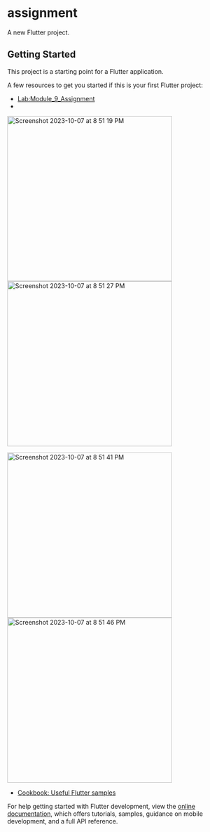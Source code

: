 # assignment

A new Flutter project.

## Getting Started

This project is a starting point for a Flutter application.

A few resources to get you started if this is your first Flutter project:

- [Lab:Module_9_Assignment ](https://docs.flutter.dev/get-started/codelab)
- 



<img width="376" alt="Screenshot 2023-10-07 at 8 51 19 PM" src="https://github.com/shahad7464/app_devolpment/assets/95398692/faa11cde-8532-4a81-9eeb-5886bb77094f"><img width="376" alt="Screenshot 2023-10-07 at 8 51 27 PM" src="https://github.com/shahad7464/app_devolpment/assets/95398692/46f03153-1383-4602-b051-9759dad3a437">

<img width="376" alt="Screenshot 2023-10-07 at 8 51 41 PM" src="https://github.com/shahad7464/app_devolpment/assets/95398692/4d9f4be5-5c72-46e0-8e1c-e974fcf894ee"><img width="376" alt="Screenshot 2023-10-07 at 8 51 46 PM" src="https://github.com/shahad7464/app_devolpment/assets/95398692/c8927442-03d9-4630-9f91-62be094c911a">





- [Cookbook: Useful Flutter samples](https://docs.flutter.dev/cookbook)

For help getting started with Flutter development, view the
[online documentation](https://docs.flutter.dev/), which offers tutorials,
samples, guidance on mobile development, and a full API reference.
